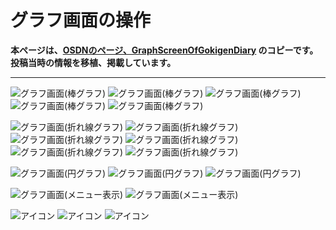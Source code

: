 # グラフ画面の操作

**本ページは、[OSDNのページ、GraphScreenOfGokigenDiary](https://osdn.net/projects/gokigen/wiki/GraphScreenOfGokigenDiary) のコピーです。投稿当時の情報を移植、掲載しています。**

------

![グラフ画面(棒グラフ)](GraphScreenOfGokigenDiary_GokigenGraph-barChart.png "グラフ画面(棒グラフ)")
![グラフ画面(棒グラフ)](GraphScreenOfGokigenDiary_GokigenGraph-barChart1.png "グラフ画面(棒グラフ)")
![グラフ画面(棒グラフ)](GraphScreenOfGokigenDiary_GokigenGraph-barChart2.png "グラフ画面(棒グラフ)")
![グラフ画面(棒グラフ)](GraphScreenOfGokigenDiary_GokigenGraph-barChart3.png "グラフ画面(棒グラフ)")
![グラフ画面(棒グラフ)](GraphScreenOfGokigenDiary_GokigenGraph-barChart4_Busy.png "グラフ画面(棒グラフ)")

![グラフ画面(折れ線グラフ)](GraphScreenOfGokigenDiary_GokigenGraph-Line3.png "グラフ画面(折れ線グラフ)")
![グラフ画面(折れ線グラフ)](GraphScreenOfGokigenDiary_GokigenGraph-Line4.png "グラフ画面(折れ線グラフ)")
![グラフ画面(折れ線グラフ)](GraphScreenOfGokigenDiary_GokigenGraph-Line6.png "グラフ画面(折れ線グラフ)")
![グラフ画面(折れ線グラフ)](GraphScreenOfGokigenDiary_GokigenGraph-Line7.png "グラフ画面(折れ線グラフ)")
![グラフ画面(折れ線グラフ)](GraphScreenOfGokigenDiary_GokigenGraph-Line8.png "グラフ画面(折れ線グラフ)")
![グラフ画面(折れ線グラフ)](GraphScreenOfGokigenDiary_GokigenGraph-Line9.png "グラフ画面(折れ線グラフ)")

![グラフ画面(円グラフ)](GraphScreenOfGokigenDiary_GokigenGraph-pieChart1.png "グラフ画面(円グラフ)")
![グラフ画面(円グラフ)](GraphScreenOfGokigenDiary_GokigenGraph-pieChart2.png "グラフ画面(円グラフ)")
![グラフ画面(円グラフ)](GraphScreenOfGokigenDiary_GokigenGraph-pieChart_Busy.png "グラフ画面(円グラフ)")

![グラフ画面(メニュー表示)](GraphScreenOfGokigenDiary_GokigenGraph-menu.png "グラフ画面(メニュー表示)")
![グラフ画面(メニュー表示)](GraphScreenOfGokigenDiary_GokigenGraph-menu1.png "グラフ画面(メニュー表示)")

![アイコン](GraphScreenOfGokigenDiary_btn_bargraph_normal.png "アイコン")
![アイコン](GraphScreenOfGokigenDiary_btn_linegraph_normal.png "アイコン")
![アイコン](GraphScreenOfGokigenDiary_btn_graph_normal.png "アイコン")
